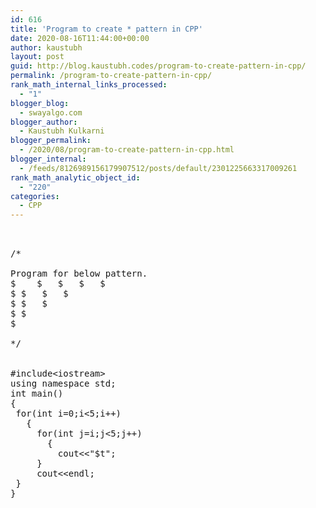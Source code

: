 ```yaml
---
id: 616
title: 'Program to create * pattern in CPP'
date: 2020-08-16T11:44:00+00:00
author: kaustubh
layout: post
guid: http://blog.kaustubh.codes/program-to-create-pattern-in-cpp/
permalink: /program-to-create-pattern-in-cpp/
rank_math_internal_links_processed:
  - "1"
blogger_blog:
  - swayalgo.com
blogger_author:
  - Kaustubh Kulkarni
blogger_permalink:
  - /2020/08/program-to-create-pattern-in-cpp.html
blogger_internal:
  - /feeds/8126989156179907512/posts/default/2301225663317009261
rank_math_analytic_object_id:
  - "220"
categories:
  - CPP
---
```

<pre><br /><br />/*<br /><br />Program for below pattern.<br />$	$	$	$	$	<br />$	$	$	$	<br />$	$	$	<br />$	$	<br />$<br /><br />*/<br /><br /><br />#include&lt;iostream><br />using namespace std;<br />int main()<br />{<br />	for(int i=0;i&lt;5;i++)<br />	{<br />		for(int j=i;j&lt;5;j++)<br />		{<br />			cout&lt;&lt;"$t";<br />		}<br />		cout&lt;&lt;endl;<br />	}<br />}<br /><br /><br /></pre>